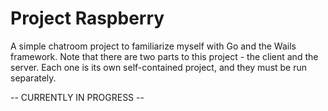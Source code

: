 # Project Raspberry
A simple chatroom project to familiarize myself with Go and the Wails framework. Note that there are two parts to this project - the client and the server. Each one is its own self-contained project, and they must be run separately.

-- CURRENTLY IN PROGRESS --
